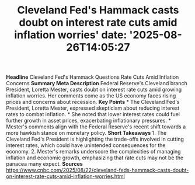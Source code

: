 ﻿---
title: "Cleveland Fed's Hammack casts doubt on interest rate cuts amid inflation worries'
date: '2025-08-26T14:05:27"
category: "Markets"
summary: ""
slug: "cleveland feds hammack casts doubt on interest rate cuts ami"
source_urls:
  - "https://www.cnbc.com/2025/08/22/cleveland-feds-hammack-casts-doubt-on-interest-rate-cuts-amid-inflation-worries.html"
seo:
  title: "Cleveland Fed's Hammack casts doubt on interest rate cuts amid inflation worries | Hash n Hedge'
  description: '"
  keywords: ["news", "markets", "brief"]
---
**Headline** Cleveland Fed's Hammack Questions Rate Cuts Amid Inflation Concerns  **Summary Meta Description** Federal Reserve's Cleveland branch President, Loretta Mester, casts doubt on interest rate cuts amid growing inflation worries. Her comments come as the US economy faces rising prices and concerns about recession.  **Key Points**  * The Cleveland Fed's President, Loretta Mester, expressed skepticism about reducing interest rates to combat inflation. * She noted that lower interest rates could fuel further growth in asset prices, exacerbating inflationary pressures. * Mester's comments align with the Federal Reserve's recent shift towards a more hawkish stance on monetary policy.  **Short Takeaways**  1. The Cleveland Fed's President is highlighting the trade-offs involved in cutting interest rates, which could have unintended consequences for the economy. 2. Mester's remarks underscore the complexities of managing inflation and economic growth, emphasizing that rate cuts may not be the panacea many expect.  **Sources** https://www.cnbc.com/2025/08/22/cleveland-feds-hammack-casts-doubt-on-interest-rate-cuts-amid-inflation-worries.html 
